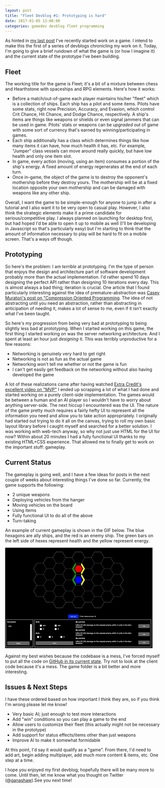 ```yaml
---
layout: post
title: "Fleet Devblog #1: Prototyping is hard"
date: 2017-01-05 13:00:00
categories: gamedev devblog fleet programming
---
```


As hinted in [my last post](http://williamg.me/blog/resolutions) I've recently
started work on a game. I intend to make this the first of a series of devblogs
chronicling my work on it. Today, I'm going to give a brief rundown of what the
game is (or how I imagine it) and the current state of the prototype I've been
building.

## Fleet

The working title for the game is Fleet; it's a bit of a mixture between chess
and Hearthstone with spaceships and RPG elements. Here's how it works:

- Before a match/out-of-game each player maintains his/her "fleet" which is a
collection of ships. Each ship has a pilot and some items. Pilots have some
stats, right now Precision, Accuracy, and Evasion, which control Crit Chance,
Hit Chance, and Dodge Chance, respectively. A ship's items are things like
weapons or shields or even signal jammers that can be used in game. Pilots' stats
or weapons can be *upgraded* out of game with some sort of currency that's earned
by winning/participating in games.
- Each ship additionally has a class which determines things like how many
items it can have, how much health it has, etc. For example, "Jumper" class
vessels can move around really quickly, but have low health and only one item
slot.
- In game, every action (moving, using an item) consumes a portion of the ship's
energy. A fixed amount of energy regenerates at the end of each turn.
- Once in-game, the object of the game is to destroy the opponent's mothership
before they destroy yours. The mothership will be at a fixed location opposite
your own mothership and can be damaged with weapons like any other ship.

Overall, I want the game to be simple-enough for anyone to jump in after a tutorial
and I also want it to be very open to casual play. However, I also think the
strategic elements make it a prime candidate for serious/competitive play.
I always planned on launching for desktop first, but had hoped I'd be able to
open it up to mobile as well (I'll be developing in Javascript so that's particularly
easy) but I'm starting to think that the amount of information necessary to
play will be hard to fit on a mobile screen. That's a ways off though.

## Prototyping

So here's the problem: I am *terrible* at prototyping. I'm the type of person that
enjoys the design and architecture part of software development probably more than
the actual implementation. I'd rather spend 10 days designing the perfect API rather
than designing 10 iterations every day. This is almost always a bad thing; iteration
is crucial. One article that I found particularly interesting against the idea
of premature-abstraction was
[Casey Muratori's post on "Compression Oriented Programming](https://mollyrocket.com/casey/stream_0019.html).
The idea of not abstracting until you need an abstraction, rather than abstracting
in anticipation of needing it, makes a lot of sense to me, even if it isn't
exactly what I've been taught.

So here's my progression from being very bad at prototyping to being slightly
less bad at prototyping. When I started working on
this game, the first thing I started working on was the server
networking architecture. And I spent at least an hour just *designing* it. This
was terribly unproductive for a few reasons:

- Networking is genuinely very hard to get right
- Networking is not as fun as the actual game
- Networking won't tell me whether or not the game is fun
- I can't get easily get feedback on the networking without also having developed
the game

A lot of these realizations came after having watched
[Extra Credit's excellent video on "MVP"](https://www.youtube.com/watch?v=UvCri1tqIxQ)
 I ended up scrapping a lot of what I had done and
started working on a purely client-side implementation. The games would be between
a human and an AI player so I wouldn't have to worry about anything server-side.
The next hiccup I encountered was the UI. The nature of the game pretty much
requires a fairly hefty UI to represent all the information you need and allow
you to take action appropriately. I originally had started out trying to do it all
on the canvas, trying to roll my own basic layout library before I caught myself
and searched for a better solution. I was working with web-tech anyway, so why
not just use HTML for the UI for now? Within about 20 minutes I had a fully
functional UI thanks to my existing HTML+CSS experience. That allowed me to
finally get to work on the important stuff: gameplay.

## Current Status

The gameplay is going well, and I have a few ideas for posts in the next couple
of weeks about interesting things I've done so far. Currently, the game supports
the following:

- 2 unique weapons
- Deploying vehicles from the hanger
- Moving vehicles on the board
- Using items
- Fully functional UI to do all of the above
- Turn-taking

An example of current gameplay is shown in the GIF below. The blue hexagons are
ally ships, and the red is an enemy ship. The green bars on the left side of hexes
represent health and the yellow represent energy.

![Fleet Prototype Gameplay][gameplay-gif]

Against my best wishes because the codebase is a mess, I've forced myself to
put all the code on [GitHub in its current state](https://github.com/williamg/fleet).
Try not to look at the client code because it's a mess. The game folder is a bit
better and more interesting.

## Issues & Next Steps
I have these ordered based on how important I think they are, so if you think
I'm wrong please let me know!

- Very basic AI; just enough to test more interactions
- Add "win" conditions so you can play a game to the end
- Allow users to customize their fleet (this actually might not be necessary in the prototype)
- Add support for status effects/items other than just weapons
- Improve AI to make it somewhat formidable

At this point, I'd say it would qualify as a "game". From there, I'd need to
add art, begin adding multiplayer, add much more content & items, etc. One step
at a time.

I hope you enjoyed my first devblog; hopefully there will be many more to come.
Until then, let me know what you thought on
Twitter ([@ganashaw](https://twitter.com/ganashaw)).See you next time!

[gameplay-gif]: /images/fleet-proto-gameplay.gif
